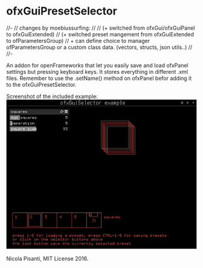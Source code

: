 ofxGuiPresetSelector
==============

//-
// changes by moebiussurfing:
//
// (+ switched from ofxGui/ofxGuiPanel to ofxGuiExtended)
// (+ switched preset mangement from ofxGuiExtended to ofParametersGroup)
// + can define choice to manager ofParametersGroup or a custom class data. (vectors, structs, json utils..)
//
//-

An addon for openFrameworks that let you easily save and load ofxPanel settings but pressing keyboard keys. It stores everything in different .xml files. Remember to use the .setName() method on ofxPanel befor adding it to the ofxGuiPresetSelector.

Screenshot of the included example:
![example](example.png?raw=true "example")

Nicola Pisanti, MIT License 2016.
